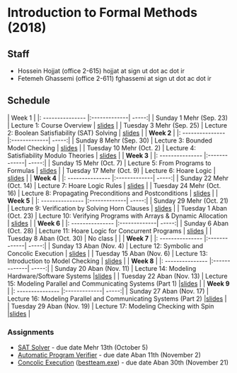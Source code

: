 ---
---
&#8291;
# Introduction to Formal Methods (2018)

## Staff
  - Hossein Hojjat  (office 2-615) hojjat at sign ut dot ac dot ir
  - Fetemeh Ghassemi (office 2-611) fghassemi at sign ut dot ac dot ir

## Schedule

|  Week 1 |
|: --------------- |:-------------| -----:|
| Sunday  1 Mehr  (Sep. 23)   | Lecture 1: Course Overview | [slides](https://ifm97.github.io/lectures/ifm-lect1.pdf) |
| Tuesday 3 Mehr   (Sep. 25)    | Lecture 2: Boolean Satisfiability (SAT) Solving | [slides](https://ifm97.github.io/lectures/ifm-lect2.pdf) |
|  **Week 2** |
|: --------------- |:-------------| -----:|
| Sunday  8 Mehr  (Sep. 30)   | Lecture 3: Bounded Model Checking | [slides](https://ifm97.github.io/lectures/ifm-lect3.pdf) |
| Tuesday 10 Mehr   (Oct. 2)   | Lecture 4: Satisfiability Modulo Theories | [slides](https://ifm97.github.io/lectures/ifm-lect4.pdf) |
|  **Week 3** |
|: --------------- |:-------------| -----:|
| Sunday  15 Mehr  (Oct. 7)   | Lecture 5: From Programs to Formulas | [slides](https://ifm97.github.io/lectures/ifm-lect5.pdf) |
| Tuesday 17 Mehr  (Oct. 9)   | Lecture 6: Hoare Logic | [slides](https://ifm97.github.io/lectures/ifm-lect6.pdf) |
|  **Week 4** |
|: --------------- |:-------------| -----:|
| Sunday  22 Mehr  (Oct. 14)   | Lecture 7: Hoare Logic Rules | [slides](https://ifm97.github.io/lectures/ifm-lect7.pdf) |
| Tuesday 24 Mehr  (Oct. 16)   | Lecture 8: Propagating Preconditions and Postconditions | [slides](https://ifm97.github.io/lectures/ifm-lect8.pdf) |
|  **Week 5** |
|: --------------- |:-------------| -----:|
| Sunday  29 Mehr  (Oct. 21)   | Lecture 9: Verification by Solving Horn Clauses | [slides](https://ifm97.github.io/lectures/ifm-lect9.pdf) |
| Tuesday  1 Aban  (Oct. 23)   | Lecture 10: Verifying Programs with Arrays & Dynamic Allocation | [slides](https://ifm97.github.io/lectures/ifm-lect10.pdf) |
|  **Week 6** |
|: --------------- |:-------------| -----:|
| Sunday  6 Aban  (Oct. 28)   | Lecture 11: Hoare Logic for Concurrent Programs | [slides](https://ifm97.github.io/lectures/ifm-lect11.pdf) |
| Tuesday 8 Aban  (Oct. 30)   | No class |  |
|  **Week 7** |
|: --------------- |:-------------| -----:|
| Sunday  13 Aban  (Nov. 4)   | Lecture 12: Symbolic and Concolic Execution | [slides](https://ifm97.github.io/lectures/ifm-lect12.pdf) |
| Tuesday 15 Aban  (Nov. 6)   | Lecture 13: Introduction to Model Checking | [slides](https://ifm97.github.io/lectures/ifm-lect13.pdf) |
|  **Week 8** |
|: --------------- |:-------------| -----:|
| Sunday  20 Aban  (Nov. 11)   | Lecture 14: Modeling Hardware/Software Systems |[slides](https://ifm97.github.io/lectures/ifm-lect14.pdf) |
| Tuesday  22 Aban  (Nov. 13)   | Lecture 15: Modeling Parallel and Communicating Systems (Part 1) |[slides](https://ifm97.github.io/lectures/ifm-lect15.pdf) |
|  **Week 9** |
|: --------------- |:-------------| -----:|
| Sunday  27 Aban  (Nov. 17)   | Lecture 16: Modeling Parallel and Communicating Systems (Part 2) |[slides](https://ifm97.github.io/lectures/ifm-lect16.pdf) |
| Tuesday  29 Aban  (Nov. 19)   | Lecture 17: Modeling Checking with Spin |[slides](https://ifm97.github.io/lectures/ifm-lect17.pdf) |


### Assignments

- [SAT Solver](https://ifm97.github.io/assignments/SAT-solver.pdf) - due date Mehr 13th (October 5)
- [Automatic Program Verifier](https://ifm97.github.io/assignments/Verifier.pdf) - due date Aban 11th (November 2)
- [Concolic Execution](https://ifm97.github.io/assignments/Concolic.pdf) ([bestteam.exe](https://ifm97.github.io/assignments/bestteam.exe)) - due date Aban 30th (November 21)
